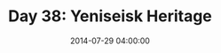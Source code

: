 ---
permalink: /jekyll/update/2014/07/29/day38
redirect_to: http://arounddh.elotroalex.com/jekyll/update/2014/07/29/day38
layout: post
title:  "Day 38: Yeniseisk Heritage"
date:   2014-07-29 04:00:00
categories: jekyll update
---